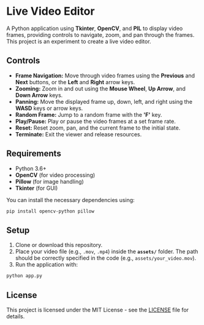 # Live Video Editor

A Python application using **Tkinter**, **OpenCV**, and **PIL** to display video frames, providing controls to navigate, zoom, and pan through the frames. This project is an experiment to create a live video editor.

## Controls

- **Frame Navigation:** Move through video frames using the **Previous** and **Next** buttons, or the **Left** and **Right** arrow keys.
- **Zooming:** Zoom in and out using the **Mouse Wheel**, **Up Arrow**, and **Down Arrow** keys.
- **Panning:** Move the displayed frame up, down, left, and right using the **WASD** keys or arrow keys.
- **Random Frame:** Jump to a random frame with the **'F'** key.
- **Play/Pause:** Play or pause the video frames at a set frame rate.
- **Reset:** Reset zoom, pan, and the current frame to the initial state.
- **Terminate:** Exit the viewer and release resources.

## Requirements

- Python 3.6+
- **OpenCV** (for video processing)
- **Pillow** (for image handling)
- **Tkinter** (for GUI)

You can install the necessary dependencies using:

```bash
pip install opencv-python pillow

```

## Setup

1. Clone or download this repository.
2. Place your video file (e.g., `.mov`, `.mp4`) inside the **`assets/`** folder. The path should be correctly specified in the code (e.g., `assets/your_video.mov`).
3. Run the application with:

```bash
python app.py
```

## License

This project is licensed under the MIT License - see the [LICENSE](LICENSE) file for details.

